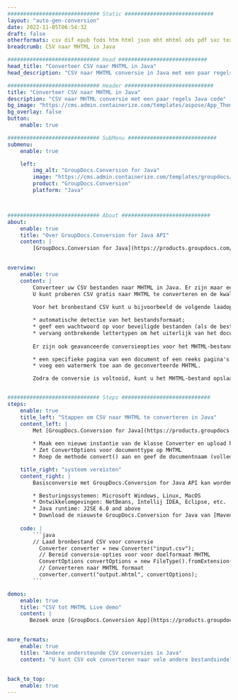 ```yaml
---
############################# Static ############################
layout: "auto-gen-conversion"
date: 2022-11-05T06:54:32
draft: false
otherformats: csv dif epub fods htm html json mht mhtml ods pdf sxc tex tsv xlam xls xlsb xlsm xlsx xlt xltm xltx xml xps
breadcrumb: CSV naar MHTML in Java

############################# Head ############################
head_title: "Converteer CSV naar MHTML in Java"
head_description: "CSV naar MHTML conversie in Java met een paar regels code. Converteer meer dan 160 bestandsindelingen met de GroupDocs-documentconversie-API voor Java"

############################# Header ############################
title: "Converteer CSV naar MHTML in Java"
description: "CSV naar MHTML conversie met een paar regels Java code"
bg_image: "https://cms.admin.containerize.com/templates/aspose/App_Themes/V3/images/bg/header1.png"
bg_overlay: false
button:
    enable: true

############################# SubMenu ############################
submenu:
    enable: true

    left:
        img_alt: "GroupDocs.Conversion for Java"
        image: "https://cms.admin.containerize.com/templates/groupdocs/images/product-logos/90x90-noborder/groupdocs-conversion-java.png"
        product: "GroupDocs.Conversion"
        platform: "Java"



############################# About ############################
about:
    enable: true
    title: "Over GroupDocs.Conversion for Java API"
    content: |
        [GroupDocs.Conversion for Java](https://products.groupdocs.com/conversion/java/) is een geavanceerde conversie-API voor bestandsindelingen voor het converteren tussen populaire afbeeldings- en documentindelingen zoals Microsoft Office, OpenDocument, PDF, HTML, e-mail, CAD. en nog veel meer met slechts een paar regels code. De native API detecteert automatisch de formaten van de originele documenten en biedt veel opties voor het aanpassen van de geconverteerde documenten. Naast de functie om informatie uit een document te extraheren, ondersteunt het standaard ook het cachen van de conversieresultaten naar de lokale schijf. Elk type cacheopslag kan echter worden ondersteund door de juiste interfaces te implementeren - Amazon S3, Dropbox, Google Drive, Windows Azure, Reddis of andere.
    

overview:
    enable: true
    content: |
        Converteer uw CSV bestanden naar MHTML in Java. Er zijn maar een paar regels Java code nodig op elk platform naar keuze, zoals Windows, Linux, macOS.
        U kunt proberen CSV gratis naar MHTML te converteren en de kwaliteit van de conversieresultaten te evalueren. Naast eenvoudige scripts voor bestandsconversie, kunt u meer geavanceerde opties proberen voor het laden van het CSV-bronbestand en het opslaan van de MHTML-uitvoer. 
        
        Voor het bronbestand CSV kunt u bijvoorbeeld de volgende laadopties gebruiken:

        * automatische detectie van het bestandsformaat;
        * geef een wachtwoord op voor beveiligde bestanden (als de bestandsindeling dit ondersteunt);
        * vervang ontbrekende lettertypen om het uiterlijk van het document te behouden.
        
        Er zijn ook geavanceerde conversieopties voor het MHTML-bestand:

        * een specifieke pagina van een document of een reeks pagina's converteren;
        * voeg een watermerk toe aan de geconverteerde MHTML.

        Zodra de conversie is voltooid, kunt u het MHTML-bestand opslaan in uw lokale bestandspad of in opslag van derden, zoals FTP, Amazon S3, Google Drive, Dropbox enz. Let op - om CSV te converteren tot MHTML, hoeft u geen extra software te installeren, zoals MS Office, Open Office, Adobe Acrobat Reader etc.


############################# Steps ############################
steps:
    enable: true
    title_left: "Stappen om CSV naar MHTML te converteren in Java"
    content_left: |
        Met [GroupDocs.Conversion for Java](https://products.groupdocs.com/conversion/java/) kunnen ontwikkelaars het CSV-bestand eenvoudig converteren naar MHTML met een paar regels code.
        
        * Maak een nieuwe instantie van de klasse Converter en upload het bestand CSV met het volledige pad
        * Zet ConvertOptions voor documenttype op MHTML
        * Roep de methode convert() aan en geef de documentnaam (volledig pad) en formaat (MHTML) door als parameter

    title_right: "systeem vereisten"
    content_right: |
        Basisconversie met GroupDocs.Conversion for Java API kan worden gedaan met slechts een paar regels code. Onze API's worden ondersteund op alle belangrijke platforms en besturingssystemen. Voordat u de onderstaande code uitvoert, moet u ervoor zorgen dat de volgende vereisten op uw systeem zijn geïnstalleerd.

        * Besturingssystemen: Microsoft Windows, Linux, MacOS
        * Ontwikkelomgevingen: NetBeans, Intellij IDEA, Eclipse, etc.
        * Java runtime: J2SE 6.0 and above
        * Download de nieuwste GroupDocs.Conversion for Java van [Maven](https://repository.groupdocs.com/webapp/#/artifacts/browse/tree/General/repo/com/groupdocs/groupdocs-conversion)
         
    code: |
        ```java    
        // Laad bronbestand CSV voor conversie
          Converter converter = new Converter("input.csv");
          // Bereid conversie-opties voor voor doelformaat MHTML
          ConvertOptions convertOptions = new FileType().fromExtension("mhtml").getConvertOptions();
          // Converteren naar MHTML formaat
          converter.convert("output.mhtml", convertOptions);
        ```

demos:
    enable: true
    title: "CSV tot MHTML Live demo"
    content: |
       Bezoek onze [GroupDocs.Conversion App](https://products.groupdocs.app/conversion/family) website en probeer CSV naar MHTML conversie nu. De gratis demo heeft de volgende voordelen:
          

more_formats:
    enable: true
    title: "Andere ondersteunde CSV conversies in Java"
    content: "U kunt CSV ook converteren naar vele andere bestandsindelingen. Zie de lijst hieronder."
       
       
back_to_top:
    enable: true
---
```

